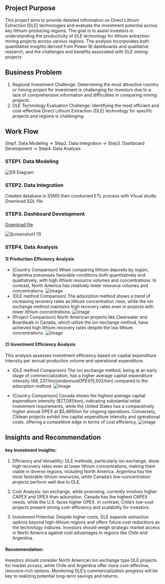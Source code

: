 ## Project Purpose
This project aims to provide detailed information on Direct Lithium Extraction (DLE) technologies and evaluate the investment potential across key lithium-producing regions. The goal is to assist investors in understanding the productivity of DLE technology for lithium extraction mining projects across various regions. 
The analysis incorporates both quantitative insights derived from Power BI dashboards and qualitative research, and the challenges and benefits associated with DLE mining projects

## Business Problem
1. Regional Investment Challenge:
   Determining the most attractive country or mining project for investment is challenging for investors due to a lack of comprehensive information and difficulties in comparing mining projects.
2. DLE Technology Evaluation Challenge:
   Identifying the most efficient and cost-effective Direct Lithium Extraction (DLE) technology for specific projects and regions is challenging.

## Work Flow
Step1. Data Modeling  →  Step2. Data Integration  →  Step3. Dashboard Development  →  Step4. Data Analysis 


### STEP1. Data Modeling
![ER Diagram](https://github.com/user-attachments/assets/3a9dc848-b148-47c0-86ab-6e750868944b)
### STEP2. Data Integration
Created database in SSMS then conducted ETL process with VIsual studio 
Download SQL file


### STEP3. Dashboard Development 
[Download file](https://github.com/leahaaa123/Portfolio-Public/blob/main/DLE%20project%20analysis%20dashboard.pbix)

![Screenshot1 (1)](https://github.com/user-attachments/assets/bf73045f-20d1-4ba2-bd7b-791cbddcf9f2)
### STEP4. Data Analysis 
#### 1) Production Efficiency Analysis
- (Country Comparison) When comparing lithium deposits by region, Argentina possesses favorable conditions both quantitatively and qualitatively, with high lithium resource volumes and concentrations. In contrast, North America has relatively lower resource volumes and concentrations. 
  ![image](https://github.com/user-attachments/assets/649471cf-4952-465a-85a6-55843f9affd3)
- (DLE method Comparison) The adsorption method shows a trend of increasing recovery rates as lithium concentration rises, while the ion exchange method maintains high recovery rates even in projects with lower lithium concentrations.
    ![image](https://github.com/user-attachments/assets/3fa3d19a-524e-4ce0-b4a0-e97375341710)
- (Project Comparison)  North American projects like Clearwater and Boardwalk in Canada, which utilize the ion exchange method, have achieved high lithium recovery rates despite the low lithium concentrations.
  ![image](https://github.com/user-attachments/assets/68314b3d-b17d-42dc-a1d6-94758684e9d8)

#### 2) Investment Efficiency Analysis
This analysis assesses investment efficiency based on capital expenditure intensity per annual production volume and operational expenditure.
- (DLE method Comparison) The ion exchange method, being at an early stage of commercialization, has a higher average capital expenditure intensity ($68,237/ton) and annual OPEX ($5,502/ton) compared to the adsorption method.
  ![image](https://github.com/user-attachments/assets/f81c6b80-dbdd-4d31-9d36-2afa11ffca40)

- (Country Comparison) Canada shows the highest average capital expenditure intensity ($77,081/ton), indicating substantial initial investment requirements, while the United States has a comparatively higher annual OPEX at $5,469/ton for ongoing operations. Conversely, Chilean projects exhibit low capital expenditure intensity and operational costs, offering a competitive edge in terms of cost efficiency.
![image](https://github.com/user-attachments/assets/ac1dcfe9-d884-48bc-b532-336aca7f30d1)

## Insights and Recommendation

#### key investment insights:
1) Efficiency and Versatility: 
DLE methods, particularly ion exchange, show high recovery rates even at lower lithium concentrations, making them viable in diverse regions, including North America. Argentina has the most favorable lithium resources, while Canada’s low-concentration projects perform well due to DLE.

3) Cost Analysis: 
Ion exchange, while promising, currently involves higher CAPEX and OPEX than adsorption. Canada has the highest CAPEX needs, while the U.S. faces higher OPEX. In contrast, Chile’s low-cost projects present strong cost-efficiency and scalability for investors.
4) Investment Potential: 
Despite higher costs, DLE expands extraction options beyond high-lithium regions and offers future cost reductions as the technology matures. Investors should weigh strategic market access in North America against cost advantages in regions like Chile and Argentina.
#### Recommendation: 
Investors should consider North American Ion exchange type DLE projects for market access, while Chile and Argentina offer more cost-effective, resource-rich options. Monitoring DLE’s commercialization progress will be key to realizing potential long-term savings and returns.
